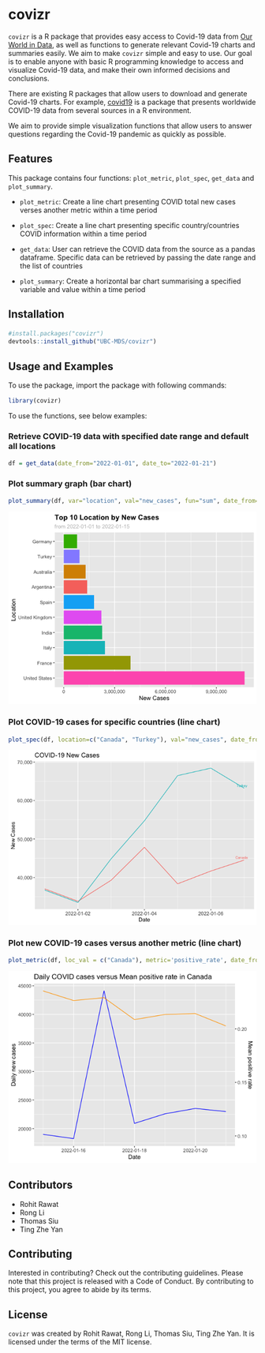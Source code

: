 
<!-- README.md is generated from README.Rmd. Please edit that file -->

# covizr

<!-- badges: start -->
<!-- badges: end -->

`covizr` is a R package that provides easy access to Covid-19 data from
[Our World in Data](https://ourworldindata.org/coronavirus), as well as
functions to generate relevant Covid-19 charts and summaries easily. We
aim to make `covizr` simple and easy to use. Our goal is to enable
anyone with basic R programming knowledge to access and visualize
Covid-19 data, and make their own informed decisions and conclusions.

There are existing R packages that allow users to download and generate
Covid-19 charts. For example,
[covid19](https://github.com/covid19datahub/COVID19/) is a package that
presents worldwide COVID-19 data from several sources in a R
environment.

We aim to provide simple visualization functions that allow users to
answer questions regarding the Covid-19 pandemic as quickly as possible.

## Features

This package contains four functions: `plot_metric`, `plot_spec`,
`get_data` and `plot_summary`.

-   `plot_metric`: Create a line chart presenting COVID total new cases
    verses another metric within a time period

-   `plot_spec`: Create a line chart presenting specific
    country/countries COVID information within a time period

-   `get_data`: User can retrieve the COVID data from the source as a
    pandas dataframe. Specific data can be retrieved by passing the date
    range and the list of countries

-   `plot_summary`: Create a horizontal bar chart summarising a
    specified variable and value within a time period

## Installation

``` r
#install.packages("covizr")
devtools::install_github("UBC-MDS/covizr")
```


## Usage and Examples

To use the package, import the package with following commands:

```r
library(covizr)
```

To use the functions, see below examples:

### Retrieve COVID-19 data with specified date range and default all locations

```r
df = get_data(date_from="2022-01-01", date_to="2022-01-21")
```

### Plot summary graph (bar chart)

```r
plot_summary(df, var="location", val="new_cases", fun="sum", date_from="2022-01-01", date_to="2022-01-15", top_n=10)
```

![Summary graph](https://github.com/UBC-MDS/covizr/blob/update-usage-README/img/plot_summary.png)

### Plot COVID-19 cases for specific countries (line chart)

```r
plot_spec(df, location=c("Canada", "Turkey"), val="new_cases", date_from="2022-01-01", date_to="2022-01-07")
```

![New COVID-19 specific graph](https://github.com/UBC-MDS/covizr/blob/update-usage-README/img/plot_spec.png)

### Plot new COVID-19 cases versus another metric (line chart)

```r
plot_metric(df, loc_val = c("Canada"), metric='positive_rate', date_from="2022-01-15", date_to="2022-01-21")
```

![New COVID-19 case metric graph](https://github.com/UBC-MDS/covizr/blob/update-usage-README/img/plot_metric.png)



## Contributors

-   Rohit Rawat
-   Rong Li
-   Thomas Siu
-   Ting Zhe Yan

## Contributing

Interested in contributing? Check out the contributing guidelines.
Please note that this project is released with a Code of Conduct. By
contributing to this project, you agree to abide by its terms.

## License

`covizr` was created by Rohit Rawat, Rong Li, Thomas Siu, Ting Zhe Yan.
It is licensed under the terms of the MIT license.
